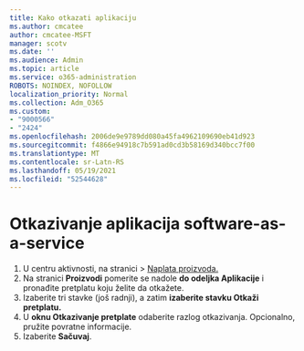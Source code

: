 ```yaml
---
title: Kako otkazati aplikaciju
ms.author: cmcatee
author: cmcatee-MSFT
manager: scotv
ms.date: ''
ms.audience: Admin
ms.topic: article
ms.service: o365-administration
ROBOTS: NOINDEX, NOFOLLOW
localization_priority: Normal
ms.collection: Adm_O365
ms.custom:
- "9000566"
- "2424"
ms.openlocfilehash: 2006de9e9789dd080a45fa4962109690eb41d923
ms.sourcegitcommit: f4866e94918c7b591ad0cd3b58169d340bcc7f00
ms.translationtype: MT
ms.contentlocale: sr-Latn-RS
ms.lasthandoff: 05/19/2021
ms.locfileid: "52544628"
---
```

# <a name="how-to-cancel-software-as-a-service-apps"></a>Otkazivanje aplikacija software-as-a-service

1. U centru aktivnosti, na stranici  >  [Naplata proizvoda.](https://go.microsoft.com/fwlink/p/?linkid=842054)
2. Na stranici **Proizvodi** pomerite se nadole **do odeljka Aplikacije** i pronađite pretplatu koju želite da otkažete. 
3. Izaberite tri stavke (još radnji), a zatim **izaberite stavku Otkaži pretplatu.**
4. U **oknu Otkazivanje pretplate** odaberite razlog otkazivanja. Opcionalno, pružite povratne informacije.
5. Izaberite **Sačuvaj**.